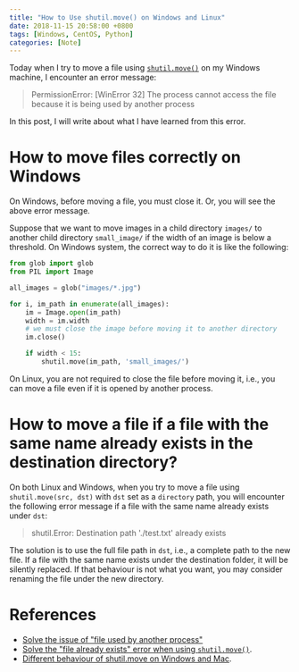 ```yaml
---
title: "How to Use shutil.move() on Windows and Linux"
date: 2018-11-15 20:58:00 +0800
tags: [Windows, CentOS, Python]
categories: [Note]
---
```


Today when I try to move a file using
[`shutil.move()`](https://docs.python.org/3/library/shutil.html#shutil.move) on
my Windows machine, I encounter an error message:

> PermissionError: [WinError 32] The process cannot access the file because it is being used by another process
>

In this post, I will write about what I have learned from this error.

<!--more-->

# How to move files correctly on Windows

On Windows, before moving a file, you must close it. Or, you will see the above
error message.

Suppose that we want to move images in a child directory `images/` to another
child directory `small_image/` if the width of an image is below a threshold.
On Windows system, the correct way to do it is like the following:

```python
from glob import glob
from PIL import Image

all_images = glob("images/*.jpg")

for i, im_path in enumerate(all_images):
    im = Image.open(im_path)
    width = im.width
    # we must close the image before moving it to another directory
    im.close()

    if width < 15:
        shutil.move(im_path, 'small_images/')

```

On Linux, you are not required to close the file before moving it, i.e., you
can move a file even if it is opened by another process.

# How to move a file if a file with the same name already exists in the destination directory?

On both Linux and Windows, when you try to move a file using `shutil.move(src,
dst)` with `dst` set as a `directory` path, you will encounter the following
error message if a file with the same name already exists under `dst`:

> shutil.Error: Destination path './test.txt' already exists
>

The solution is to use the full file path in `dst`, i.e., a complete path to
the new file. If a file with the same name exists under the destination folder,
it will be silently replaced. If that behaviour is not what you want, you may
consider renaming the file under the new directory.

# References
+ [Solve the issue of "file used by another process"](https://stackoverflow.com/questions/27215462/permissionerror-winerror-32-the-process-cannot-access-the-file-because-it-is/51126234#51126234)
+ [Solve the "file already exists" error when using `shutil.move()`](https://stackoverflow.com/questions/31813504/move-and-replace-if-same-file-name-already-existed-in-python).
+ [Different behaviour of shutil.move on Windows and Mac](https://stackoverflow.com/questions/26106645/different-behavior-of-shutil-move-on-windows-and-mac/53320468#53320468).
